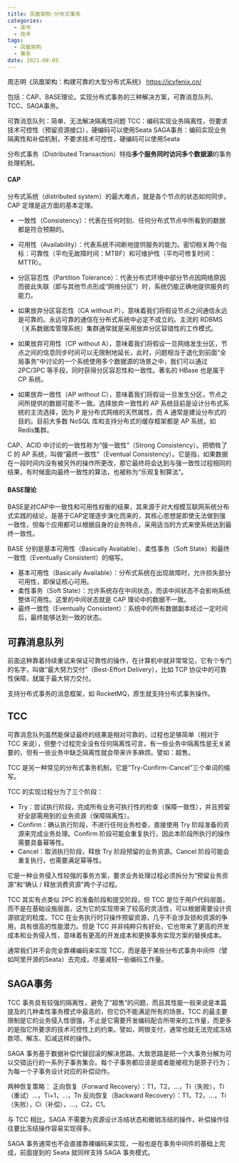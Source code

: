 ```yaml
---
title: 凤凰架构-分布式事务
categories:
  - 读书
  - 技术
tags:
  - 凤凰架构
  - 事务
date: 2021-08-05
---
```


周志明《凤凰架构：构建可靠的大型分布式系统》
https://icyfenix.cn/

包括：CAP、BASE理论。实现分布式事务的三种解决方案，可靠消息队列、TCC、SAGA事务。

可靠消息队列：简单、无法解决隔离性问题
TCC：编码实现业务隔离性，但要求技术可控性（预留资源接口），硬编码可以使用Seata
SAGA事务：编码实现业务隔离性和补偿机制，不要求技术可控性，硬编码可以使用Seata

<!-- more -->

分布式事务（Distributed Transaction）特指**多个服务同时访问多个数据源**的事务处理机制。

#### CAP
分布式系统（distributed system）的最大难点，就是各个节点的状态如何同步。CAP 定理是这方面的基本定理。

* 一致性（Consistency）：代表在任何时刻、任何分布式节点中所看到的数据都是符合预期的。
* 可用性（Availability）：代表系统不间断地提供服务的能力。密切相关两个指标：可靠性（平均无故障时间：MTBF）和可维护性（平均可修复时间：MTTR）。
* 分区容忍性（Partition Tolerance）：代表分布式环境中部分节点因网络原因而彼此失联（即与其他节点形成“网络分区”）时，系统仍能正确地提供服务的能力。

* 如果放弃分区容忍性（CA without P），意味着我们将假设节点之间通信永远是可靠的。永远可靠的通信在分布式系统中必定不成立的。主流的 RDBMS（关系数据库管理系统）集群通常就是采用放弃分区容错性的工作模式。
* 如果放弃可用性（CP without A），意味着我们将假设一旦网络发生分区，节点之间的信息同步时间可以无限制地延长，此时，问题相当于退化到前面“全局事务”中讨论的一个系统使用多个数据源的场景之中，我们可以通过 2PC/3PC 等手段，同时获得分区容忍性和一致性。著名的 HBase 也是属于 CP 系统。
* 如果放弃一致性（AP without C），意味着我们将假设一旦发生分区，节点之间所提供的数据可能不一致。选择放弃一致性的 AP 系统目前是设计分布式系统的主流选择，因为 P 是分布式网络的天然属性，而 A 通常是建设分布式的目的。目前大多数 NoSQL 库和支持分布式的缓存框架都是 AP 系统，如Redis集群。

CAP、ACID 中讨论的一致性称为“强一致性”（Strong Consistency）。把牺牲了 C 的 AP 系统，叫做“最终一致性”（Eventual Consistency）。它是指，如果数据在一段时间内没有被另外的操作所更改，那它最终将会达到与强一致性过程相同的结果，有时候面向最终一致性的算法，也被称为“乐观复制算法”。

#### BASE理论
BASE是对CAP中一致性和可用性权衡的结果，其来源于对大规模互联网系统分布式实践的结论，是基于CAP定理逐步演化而来的，其核心思想是即使无法做到强一致性，但每个应用都可以根据自身的业务特点，采用适当的方式来使系统达到最终一致性。

BASE 分别是基本可用性（Basically Available）、柔性事务（Soft State）和最终一致性（Eventually Consistent）的缩写。

* 基本可用性（Basically Available）：分布式系统在出现故障时，允许损失部分可用性，即保证核心可用。
* 柔性事务（Soft State）：允许系统存在中间状态，而该中间状态不会影响系统整体可用性。这里的中间状态就是 CAP 理论中的数据不一致。
* 最终一致性（Eventually Consistent）：系统中的所有数据副本经过一定时间后，最终能够达到一致的状态。


## 可靠消息队列
前面这种靠着持续重试来保证可靠性的操作，在计算机中就非常常见，它有个专门的名字，叫做“最大努力交付”（Best-Effort Delivery），比如 TCP 协议中的可靠性保障，就属于最大努力交付。

支持分布式事务的消息框架，如 RocketMQ，原生就支持分布式事务操作。

## TCC
可靠消息队列虽然能保证最终的结果是相对可靠的，过程也足够简单（相对于 TCC 来说），但整个过程完全没有任何隔离性可言，有一些业务中隔离性是无关紧要的，但有一些业务中缺乏隔离性就会带来许多麻烦。譬如：超售。

TCC 是另一种常见的分布式事务机制，它是“Try-Confirm-Cancel”三个单词的缩写。

TCC 的实现过程分为了三个阶段：
* Try：尝试执行阶段，完成所有业务可执行性的检查（保障一致性），并且预留好全部需用到的业务资源（保障隔离性）。
* Confirm：确认执行阶段，不进行任何业务检查，直接使用 Try 阶段准备的资源来完成业务处理。Confirm 阶段可能会重复执行，因此本阶段所执行的操作需要具备幂等性。
* Cancel：取消执行阶段，释放 Try 阶段预留的业务资源。Cancel 阶段可能会重复执行，也需要满足幂等性。

它是一种业务侵入性较强的事务方案，要求业务处理过程必须拆分为“预留业务资源”和“确认 / 释放消费资源”两个子过程。

TCC 其实有点类似 2PC 的准备阶段和提交阶段，但 TCC 是位于用户代码层面，而不是在基础设施层面，这为它的实现带来了较高的灵活性，可以根据需要设计资源锁定的粒度。TCC 在业务执行时只操作预留资源，几乎不会涉及锁和资源的争用，具有很高的性能潜力。但是 TCC 并非纯粹只有好处，它也带来了更高的开发成本和业务侵入性，意味着有更高的开发成本和更换事务实现方案的替换成本。

通常我们并不会完全靠裸编码来实现 TCC，而是基于某些分布式事务中间件（譬如阿里开源的Seata）去完成，尽量减轻一些编码工作量。

## SAGA事务

TCC 事务具有较强的隔离性，避免了“超售”的问题，而且其性能一般来说是本篇提及的几种柔性事务模式中最高的，但它仍不能满足所有的场景。TCC 的最主要限制是它的业务侵入性很强，不止是它需要开发编码配合所带来的工作量，而更多的是指它所要求的技术可控性上的约束。譬如，网银支付，通常也就无法完成冻结款项、解冻、扣减这样的操作。

SAGA 事务基于数据补偿代替回滚的解决思路。大致思路是把一个大事务分解为可以交错运行的一系列子事务集合。每个子事务都应该是或者能被视为是原子行为；为每一个子事务设计对应的补偿动作。

两种恢复策略：
正向恢复（Forward Recovery）：T1，T2，…，Ti（失败），Ti（重试）…，Ti+1，…，Tn
反向恢复（Backward Recovery）：T1，T2，…，Ti（失败），Ci（补偿），…，C2，C1。

与 TCC 相比，SAGA 不需要为资源设计冻结状态和撤销冻结的操作，补偿操作往往要比冻结操作容易实现得多。

SAGA 事务通常也不会直接靠裸编码来实现，一般也是在事务中间件的基础上完成，前面提到的 Seata 就同样支持 SAGA 事务模式。